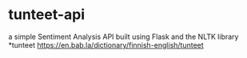 # tunteet-api
a simple Sentiment Analysis API built using Flask and the NLTK library
*tunteet https://en.bab.la/dictionary/finnish-english/tunteet 
